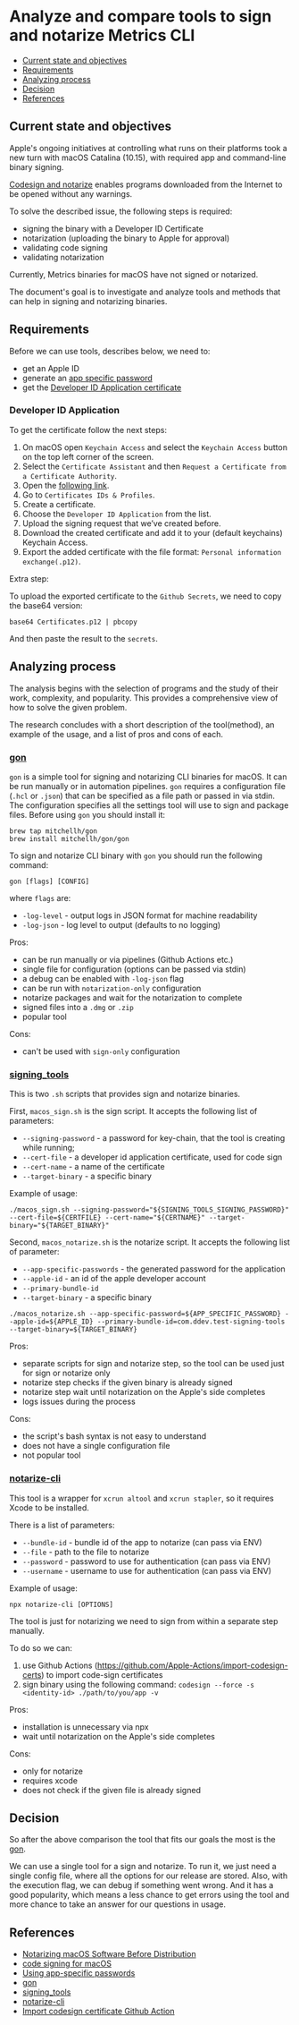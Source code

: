 # Analyze and compare tools to sign and notarize Metrics CLI

- [Current state and objectives](#current-state-and-objectives)
- [Requirements](#requirements)
- [Analyzing process](#analyzing-process)
- [Decision](#decision)
- [References](#references)

## Current state and objectives

Apple's ongoing initiatives at controlling what runs on their platforms took a new turn with macOS Catalina (10.15), with required app and command-line binary signing.

[Codesign and notarize](https://developer.apple.com/documentation/xcode/notarizing_macos_software_before_distribution) enables programs downloaded from the Internet to be opened without any warnings.

To solve the described issue, the following steps is required:
 - signing the binary with a Developer ID Certificate
 - notarization (uploading the binary to Apple for approval)
 - validating code signing
 - validating notarization

Currently, Metrics binaries for macOS have not signed or notarized.

The document's goal is to investigate and analyze tools and methods that can help in signing and notarizing binaries.

## Requirements

Before we can use tools, describes below, we need to:

 - get an Apple ID
 - generate an [app specific password](https://support.apple.com/en-us/HT204397)
 - get the [Developer ID Application certificate](#developer-id-application)

### Developer ID Application

To get the certificate follow the next steps:
 1. On macOS open `Keychain Access` and select the `Keychain Access` button on the top left corner of the screen.
 2. Select the `Certificate Assistant` and then `Request a Certificate from a Certificate Authority`.
 3. Open the [following link](https://developer.apple.com/).
 4. Go to `Certificates IDs & Profiles`.
 5. Create a certificate.
 6. Choose the `Developer ID Application` from the list.
 7. Upload the signing request that we’ve created before.
 8. Download the created certificate and add it to your (default keychains) Keychain Access.
 9. Export the added certificate with the file format: `Personal information exchange(.p12)`.

Extra step:

To upload the exported certificate to the `Github Secrets`, we need to copy the base64 version:

```
base64 Certificates.p12 | pbcopy
```

And then paste the result to the `secrets`.

## Analyzing process

The analysis begins with the selection of programs and the study of their work, complexity, and popularity. This provides a comprehensive view of how to solve the given problem.

The research concludes with a short description of the tool(method), an example of the usage, and a list of pros and cons of each.

### [gon](https://github.com/mitchellh/gon)

`gon` is a simple tool for signing and notarizing CLI binaries for macOS. It can be run manually or in automation pipelines. `gon` requires a configuration file (`.hcl` or `.json`) that can be specified as a file path or passed in via stdin. The configuration specifies all the settings tool will use to sign and package files.
Before using `gon` you should install it:

```
brew tap mitchellh/gon
brew install mitchellh/gon/gon
```

To sign and notarize CLI binary with `gon` you should run the following command:

```
gon [flags] [CONFIG]
```

where `flags` are:
 - `-log-level` - output logs in JSON format for machine readability
 - `-log-json` - log level to output (defaults to no logging) 

Pros: 
 - can be run manually or via pipelines (Github Actions etc.)
 - single file for configuration (options can be passed via stdin)
 - a debug can be enabled with `-log-json` flag
 - can be run with `notarization-only` configuration
 - notarize packages and wait for the notarization to complete
 - signed files into a `.dmg` or `.zip`
 - popular tool

Cons:
 - can't be used with `sign-only` configuration

### [signing_tools](https://github.com/drud/signing_tools)

This is two `.sh` scripts that provides sign and notarize binaries.

First, `macos_sign.sh` is the sign script. It accepts the following list of parameters: 
 - `--signing-password` - a password for key-chain, that the tool is creating while running;
 - `--cert-file` - a developer id application certificate, used for code sign
 - `--cert-name` - a name of the certificate
 - `--target-binary` - a specific binary

Example of usage:

```
./macos_sign.sh --signing-password="${SIGNING_TOOLS_SIGNING_PASSWORD}" --cert-file=${CERTFILE} --cert-name="${CERTNAME}" --target-binary="${TARGET_BINARY}"
```

Second, `macos_notarize.sh` is the notarize script. It accepts the following list of parameter:
 - `--app-specific-passwords` - the generated password for the application
 - `--apple-id` - an id of the apple developer account
 - `--primary-bundle-id`
 - `--target-binary` - a specific binary

 ```
 ./macos_notarize.sh --app-specific-password=${APP_SPECIFIC_PASSWORD} --apple-id=${APPLE_ID} --primary-bundle-id=com.ddev.test-signing-tools --target-binary=${TARGET_BINARY}
 ```

Pros:
 - separate scripts for sign and notarize step, so the tool can be used just for sign or notarize only
 - notarize step checks if the given binary is already signed
 - notarize step wait until notarization on the Apple's side completes
 - logs issues during the process

Cons:
 - the script's bash syntax is not easy to understand
 - does not have a single configuration file
 - not popular tool

### [notarize-cli](https://github.com/bacongravy/notarize-cli)

This tool is a wrapper for `xcrun altool` and `xcrun stapler`, so it requires Xcode to be installed.

There is a list of parameters:
  - `--bundle-id` - bundle id of the app to notarize (can pass via ENV)
  - `--file` - path to the file to notarize
  - `--password` - password to use for authentication (can pass via ENV)
  - `--username` - username to use for authentication (can pass via ENV)

Example of usage:

```
npx notarize-cli [OPTIONS]
```

The tool is just for notarizing we need to sign from within a separate step manually. 

To do so we can:
 1. use Github Actions (https://github.com/Apple-Actions/import-codesign-certs) to import code-sign certificates
 2. sign binary using the following command: `codesign --force -s <identity-id> ./path/to/you/app -v`

Pros:
 - installation is unnecessary via npx
 - wait until notarization on the Apple's side completes
 
Cons:
 - only for notarize
 - requires xcode
 - does not check if the given file is already signed

## Decision

So after the above comparison the tool that fits our goals the most is the [gon](#gon).

We can use a single tool for a sign and notarize. To run it, we just need a single config file, where all the options for our release are stored. Also, with the execution flag, we can debug if something went wrong. And it has a good popularity, which means a less chance to get errors using the tool and more chance to take an answer for our questions in usage.

## References

- [Notarizing macOS Software Before Distribution](https://developer.apple.com/documentation/xcode/notarizing_macos_software_before_distribution)
- [code signing for macOS](https://wiki.freepascal.org/Code_Signing_for_macOS)
- [Using app-specific passwords](https://support.apple.com/en-us/HT204397)
- [gon](https://github.com/mitchellh/gon)
- [signing_tools](https://github.com/drud/signing_tools)
- [notarize-cli](https://github.com/bacongravy/notarize-cli)
- [Import codesign certificate Github Action](https://github.com/Apple-Actions/import-codesign-certs)

